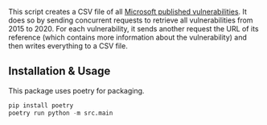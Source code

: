 This script creates a CSV file of all [Microsoft published vulnerabilities](https://portal.msrc.microsoft.com/en-us/security-guidance/acknowledgments).
It does so by sending concurrent requests to retrieve all vulnerabilities from 2015 to 2020. For each vulnerability, it sends another request the URL of its reference (which contains more information about the vulnerability) and then writes everything to a CSV file.

## Installation & Usage

This package uses poetry for packaging.

```python
pip install poetry
poetry run python -m src.main
```
